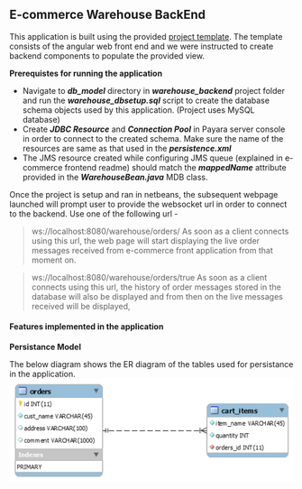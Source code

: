 E-commerce Warehouse BackEnd
----------------------------

This application is built using the provided [project template](https://github.com/chukmunnlee/ejava2017_ca1). The template consists of the angular web front end and we were instructed to create backend components to populate the provided view.

__Prerequistes for running the application__
* Navigate to ***db_model*** directory in ***warehouse_backend*** project folder and run the ***warehouse_dbsetup.sql*** script to create the database schema objects used by this application. (Project uses MySQL database) 
* Create ***JDBC Resource*** and ***Connection Pool*** in Payara server console in order to connect to the created schema. Make sure the name of the resources are same as that used in the ***persistence.xml***  
* The JMS resource created while configuring JMS queue (explained in e-commerce frontend readme) should match the ***mappedName*** attribute provided in the ***WarehouseBean.java*** MDB class.

Once the project is setup and ran in netbeans, the subsequent webpage launched will prompt user to provide the websocket url in order to connect to the backend. Use one of the following url -

>ws://localhost:8080/warehouse/orders/ 
>As soon as a client connects using this url, the web page will start displaying the live order messages received from e-commerce front application from that moment on.

>ws://localhost:8080/warehouse/orders/true 
>As soon as a client connects using this url, the history of order messages stored in the database will also be displayed and from then on the live messages received will be displayed,

#### Features implemented in the application ####

__Persistance Model__

The below diagram shows the ER diagram of the tables used for persistance in the application.
![picture alt](db_model/ER_diagram.png)
